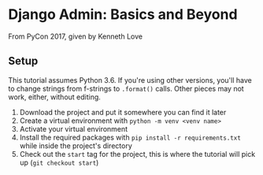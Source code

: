 # Django Admin: Basics and Beyond

From PyCon 2017, given by Kenneth Love

## Setup

This tutorial assumes Python 3.6. If you're using other versions, you'll have to change strings from f-strings to `.format()` calls. Other pieces may not work, either, without editing.

1. Download the project and put it somewhere you can find it later
2. Create a virtual environment with `python -m venv <venv name>`
3. Activate your virtual environment
4. Install the required packages with `pip install -r requirements.txt` while inside the project's directory
5. Check out the `start` tag for the project, this is where the tutorial will pick up (`git checkout start`)


